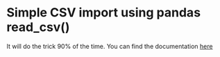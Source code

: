 # Simple CSV import using pandas read_csv()

It will do the trick 90% of the time. You can find the documentation [here](https://pandas.pydata.org/docs/reference/api/pandas.read_csv.html)
